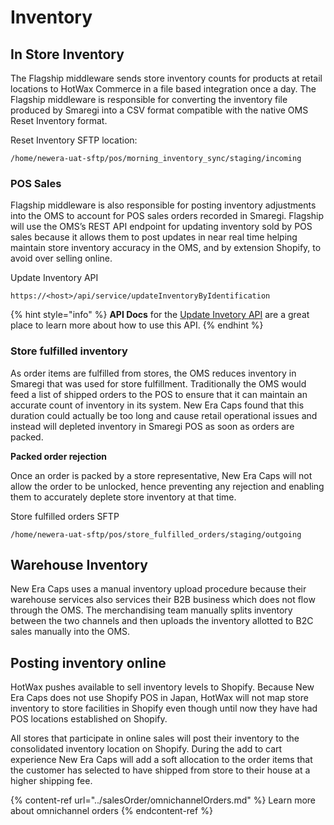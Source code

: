 # Inventory

## In Store Inventory

The Flagship middleware sends store inventory counts for products at retail locations to HotWax Commerce in a file based integration once a day. The Flagship middleware is responsible for converting the inventory file produced by Smaregi into a CSV format compatible with the native OMS Reset Inventory format.

Reset Inventory SFTP location:
```
/home/newera-uat-sftp/pos/morning_inventory_sync/staging/incoming
```

### POS Sales
Flagship middleware is also responsible for posting inventory adjustments into the OMS to account for POS sales orders recorded in Smaregi. Flagship will use the OMS’s REST API endpoint for updating inventory sold by POS sales because it allows them to post updates in near real time helping maintain store inventory accuracy in the OMS, and by extension Shopify, to avoid over selling online.

Update Inventory API
```
https://<host>/api/service/updateInventoryByIdentification
```

{% hint style="info" %}
**API Docs** for the [Update Invetory API]([udpateInvAPI](https://github.com/hotwax/oms-documentation/blob/oms1.0/Inventory/Update%20Inventory.md)) are a great place to learn more about how to use this API.
{% endhint %}

### Store fulfilled inventory
As order items are fulfilled from stores, the OMS reduces inventory in Smaregi that was used for store fulfillment. Traditionally the OMS would feed a list of shipped orders to the POS to ensure that it can maintain an accurate count of inventory in its system. New Era Caps found that this duration could actually be too long and cause retail operational issues and instead will depleted inventory in Smaregi POS as soon as orders are packed.

**Packed order rejection**

Once an order is packed by a store representative, New Era Caps will not allow the order to be unlocked, hence preventing any rejection and enabling them to accurately deplete store inventory at that time.

Store fulfilled orders SFTP
```
/home/newera-uat-sftp/pos/store_fulfilled_orders/staging/outgoing
```

## Warehouse Inventory
New Era Caps uses a manual inventory upload procedure because their warehouse services also services their B2B business which does not flow through the OMS. The merchandising team manually splits inventory between the two channels and then uploads the inventory allotted to B2C sales manually into the OMS.

## Posting inventory online
HotWax pushes available to sell inventory levels to Shopify. Because New Era Caps does not use Shopify POS in Japan, HotWax will not map store inventory to store facilities in Shopify even though until now they have had POS locations established on Shopify. 

All stores that participate in online sales will post their inventory to the consolidated inventory location on Shopify. During the add to cart experience New Era Caps will add a soft allocation to the order items that the customer has selected to have shipped from store to their house at a higher shipping fee.

{% content-ref url="../salesOrder/omnichannelOrders.md" %} Learn more about omnichannel orders {% endcontent-ref %}


<!-- page links -->
